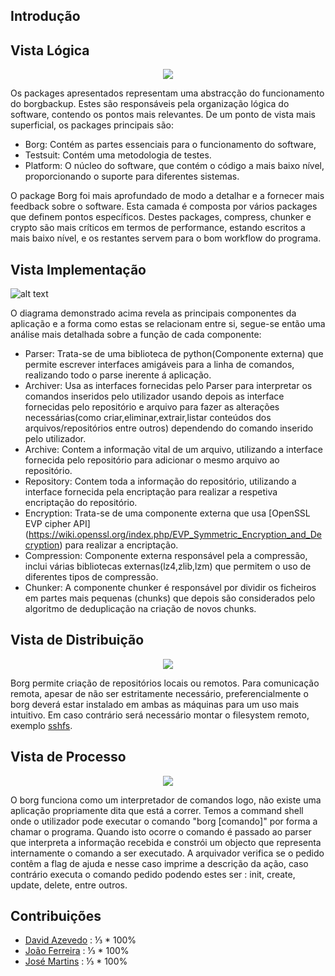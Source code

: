 ## Introdução

## Vista Lógica

<p align="center">
<img  src ="resources/logicalView.png" />
</p>

Os packages apresentados representam uma abstracção do funcionamento do borgbackup. Estes são responsáveis pela organização lógica do software, contendo os pontos mais relevantes.
De um ponto de vista mais superficial, os packages principais são:
* Borg: Contém as partes essenciais para o funcionamento do software,
* Testsuit: Contém uma metodologia de testes.
* Platform: O núcleo do software, que contém o código a mais baixo nível, proporcionando o suporte para diferentes sistemas.

O package Borg foi mais aprofundado de modo a detalhar e a fornecer mais feedback sobre o software. Esta camada é composta por vários packages que definem pontos específicos.
Destes packages, compress, chunker e crypto são mais críticos em termos de performance, estando escritos a mais baixo nível, e os restantes servem para o bom workflow do programa.

## Vista Implementação

![alt text](resources/DevelopmentView.png)


O diagrama demonstrado acima revela as principais componentes da aplicação e a forma como estas se relacionam entre si, segue-se então uma análise mais detalhada sobre a função de cada componente:
* Parser:   Trata-se de uma biblioteca de python(Componente externa) que permite escrever interfaces amigáveis para a linha de comandos, realizando todo o parse inerente á aplicação.
* Archiver: Usa as interfaces fornecidas pelo Parser para interpretar os comandos inseridos pelo utilizador usando depois as interface fornecidas pelo repositório e arquivo para fazer as alterações necessárias(como criar,eliminar,extrair,listar conteúdos dos arquivos/repositórios entre outros) dependendo do comando inserido pelo utilizador. 
* Archive: Contem a informação vital de um arquivo, utilizando a interface fornecida pelo repositório para adicionar o mesmo arquivo ao repositório.
* Repository: Contem toda a informação do repositório, utilizando a interface fornecida pela encriptação para realizar a respetiva encriptação do repositório.
* Encryption: Trata-se de uma componente externa que usa [OpenSSL EVP cipher API] (https://wiki.openssl.org/index.php/EVP_Symmetric_Encryption_and_Decryption) para realizar a encriptação.
* Compression:  Componente externa responsável pela a compressão, inclui várias bibliotecas externas(lz4,zlib,lzm)  que permitem o uso de diferentes tipos de compressão.
* Chunker: A componente chunker é responsável por dividir os ficheiros em partes mais pequenas (chunks) que depois são considerados pelo algoritmo de deduplicação na criação de novos chunks.


## Vista de Distribuição

<p align="center">
<img  src ="resources/Deployment_View.png" />
</p>

Borg permite criação de repositórios locais ou remotos.
Para comunicação remota, apesar de não ser estritamente necessário, preferencialmente o borg deverá estar instalado em ambas as máquinas para um uso mais intuitivo. Em caso contrário será necessário montar o filesystem  remoto, exemplo [sshfs](http://borgbackup.readthedocs.io/en/stable/quickstart.html?highlight=sshfs#remote-repositories).

## Vista de Processo

<p align="center">
<img  src ="resources/Procces_View.png" />
</p>

O borg funciona como um interpretador de comandos logo, não existe uma aplicação propriamente dita que está a correr. Temos a command shell onde o utilizador pode executar o comando "borg [comando]" por forma a chamar o programa. Quando isto ocorre o comando é passado ao parser que interpreta a informação recebida e constrói um objecto que representa internamente o comando a ser executado. A arquivador verifica se o pedido contêm a flag de ajuda e nesse caso imprime a descrição da ação, caso contrário executa o comando pedido podendo estes ser : init, create, update, delete, entre outros.

## Contribuições

* [David Azevedo](https://github.com/PeaceOff) : ⅓ * 100%
* [João Ferreira](https://github.com/joaocsf) : ⅓ * 100%
* [José Martins](https://github.com/JoseLuisMartins) : ⅓ * 100%
